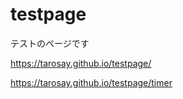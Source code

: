 # testpage
テストのページです

https://tarosay.github.io/testpage/

https://tarosay.github.io/testpage/timer
